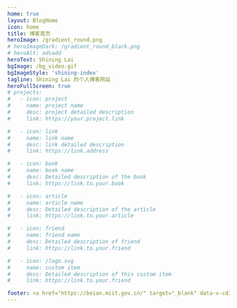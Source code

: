 ```yaml
---
home: true
layout: BlogHome
icon: home
title: 博客首页
heroImage: /gradient_round.png
# heroImageDark: /gradient_round_black.png
# heroAlt: adsadd
heroText: Shining Lai
bgImage: /bg_video.gif
bgImageStyle: 'shining-index'
tagline: Shining Lai 的个人博客网站
heroFullScreen: true
# projects:
#   - icon: project
#     name: project name
#     desc: project detailed description
#     link: https://your.project.link

#   - icon: link
#     name: link name
#     desc: link detailed description
#     link: https://link.address

#   - icon: book
#     name: book name
#     desc: Detailed description of the book
#     link: https://link.to.your.book

#   - icon: article
#     name: article name
#     desc: Detailed description of the article
#     link: https://link.to.your.article

#   - icon: friend
#     name: friend name
#     desc: Detailed description of friend
#     link: https://link.to.your.friend

#   - icon: /logo.svg
#     name: custom item
#     desc: Detailed description of this custom item
#     link: https://link.to.your.friend

footer: <a href="https://beian.miit.gov.cn/" target="_blank" data-v-cd3c7b98="">粤ICP备2021132572号-1</a>
---
```


<!-- This is a blog home page demo.

To use this layout, you should set both `layout: BlogHome` and `home: true` in the page front matter.

For related configuration docs, please see [blog homepage](https://theme-hope.vuejs.vuepress/guide/blog/home/). -->
